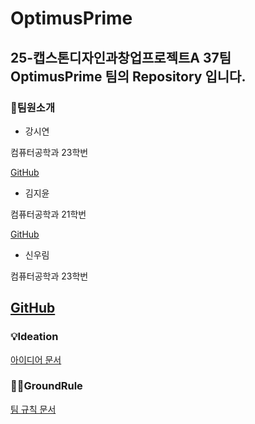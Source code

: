 # OptimusPrime
## 25-캡스톤디자인과창업프로젝트A 37팀 **OptimusPrime** 팀의 Repository 입니다.

### 👥팀원소개
- 강시연  

컴퓨터공학과 23학번  

[GitHub](https://github.com/uoehisx)
- 김지윤  

컴퓨터공학과 21학번   

[GitHub](https://github.com/horokkk)
- 신우림  

컴퓨터공학과 23학번  

[GitHub](https://github.com/RainyForest23)
---
### 💡Ideation
[아이디어 문서](Ideation.md)
### 👩‍💻GroundRule
[팀 규칙 문서](GroundRule.md)
